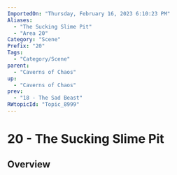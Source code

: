 ```yaml
---
ImportedOn: "Thursday, February 16, 2023 6:10:23 PM"
Aliases:
  - "The Sucking Slime Pit"
  - "Area 20"
Category: "Scene"
Prefix: "20"
Tags:
  - "Category/Scene"
parent:
  - "Caverns of Chaos"
up:
  - "Caverns of Chaos"
prev:
  - "18 - The Sad Beast"
RWtopicId: "Topic_8999"
---
```

# 20 - The Sucking Slime Pit
## Overview
